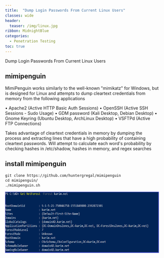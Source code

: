 ```yaml
---
title:  "Dump Login Passwords From Current Linux Users"
classes: wide
header:
  teaser: /img/linux.jpg
ribbon: MidnightBlue
categories:
  - Penetration Testing 
toc: true
---
```



Dump Login Passwords From Current Linux Users

## mimipenguin 
MimiPenguin works similarly to the well-known "mimikatz" for Windows, but is designed for Linux and attempts to dump cleartext credentials from memory from the following applications

• Apache2 (Active HTTP Basic Auth Sessions)
• OpenSSH (Active SSH Sessions - Sudo Usage)
• GDM password (Kali Desktop, Debian Desktop)
• Gnome Keyring (Ubuntu Desktop, ArchLinux Desktop)
• VSFTPd (Active FTP Connections)


Takes advantage of cleartext credentials in memory by dumping the process and extracting lines that have a high probability of containing cleartext passwords. Will attempt to calculate each word's probability by checking hashes in /etc/shadow, hashes in memory, and regex searches 





## install mimipenguin

```
git clone https://github.com/huntergregal/mimipenguin
cd mimipenguin/
./mimipenguin.sh 
```




<img src="/img/ad3/f2.png" alt="Getting-gz" width="800" height="200"> 
